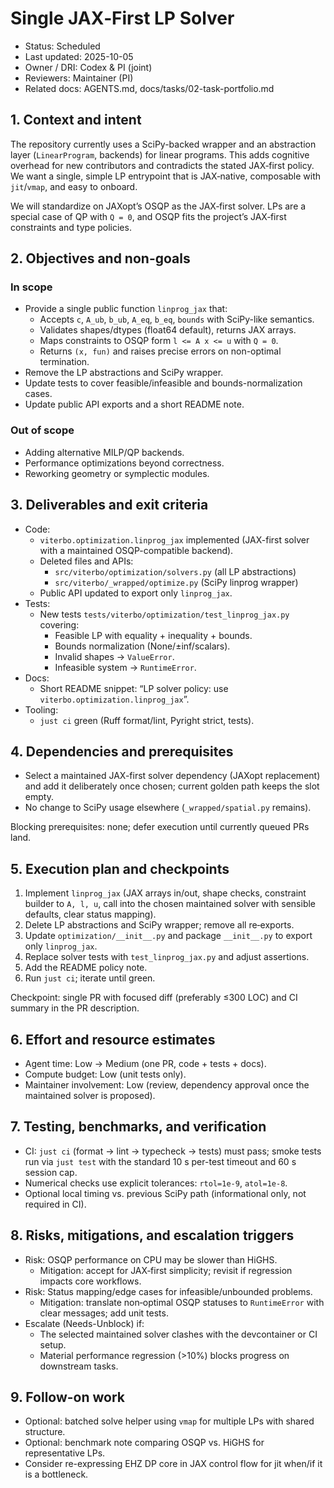 # Single JAX‑First LP Solver

- Status: Scheduled
- Last updated: 2025-10-05
- Owner / DRI: Codex & PI (joint)
- Reviewers: Maintainer (PI)
- Related docs: AGENTS.md, docs/tasks/02-task-portfolio.md

## 1. Context and intent

The repository currently uses a SciPy-backed wrapper and an abstraction layer (`LinearProgram`,
backends) for linear programs. This adds cognitive overhead for new contributors and contradicts the
stated JAX‑first policy. We want a single, simple LP entrypoint that is JAX‑native, composable with
`jit`/`vmap`, and easy to onboard.

We will standardize on JAXopt’s OSQP as the JAX‑first solver. LPs are a special case of QP with
`Q = 0`, and OSQP fits the project’s JAX‑first constraints and type policies.

## 2. Objectives and non-goals

### In scope

- Provide a single public function `linprog_jax` that:
  - Accepts `c`, `A_ub`, `b_ub`, `A_eq`, `b_eq`, `bounds` with SciPy-like semantics.
  - Validates shapes/dtypes (float64 default), returns JAX arrays.
  - Maps constraints to OSQP form `l <= A x <= u` with `Q = 0`.
  - Returns `(x, fun)` and raises precise errors on non-optimal termination.
- Remove the LP abstractions and SciPy wrapper.
- Update tests to cover feasible/infeasible and bounds-normalization cases.
- Update public API exports and a short README note.

### Out of scope

- Adding alternative MILP/QP backends.
- Performance optimizations beyond correctness.
- Reworking geometry or symplectic modules.

## 3. Deliverables and exit criteria

- Code:
  - `viterbo.optimization.linprog_jax` implemented (JAX-first solver with a maintained OSQP-compatible backend).
  - Deleted files and APIs:
    - `src/viterbo/optimization/solvers.py` (all LP abstractions)
    - `src/viterbo/_wrapped/optimize.py` (SciPy linprog wrapper)
  - Public API updated to export only `linprog_jax`.
- Tests:
  - New tests `tests/viterbo/optimization/test_linprog_jax.py` covering:
    - Feasible LP with equality + inequality + bounds.
    - Bounds normalization (None/±inf/scalars).
    - Invalid shapes → `ValueError`.
    - Infeasible system → `RuntimeError`.
- Docs:
  - Short README snippet: “LP solver policy: use `viterbo.optimization.linprog_jax`”.
- Tooling:
  - `just ci` green (Ruff format/lint, Pyright strict, tests).

## 4. Dependencies and prerequisites

- Select a maintained JAX-first solver dependency (JAXopt replacement) and add it deliberately once chosen; current golden path keeps the slot empty.
- No change to SciPy usage elsewhere (`_wrapped/spatial.py` remains).

Blocking prerequisites: none; defer execution until currently queued PRs land.

## 5. Execution plan and checkpoints

1. Implement `linprog_jax` (JAX arrays in/out, shape checks, constraint builder to `A, l, u`, call into the chosen maintained solver with sensible defaults, clear status mapping).
1. Delete LP abstractions and SciPy wrapper; remove all re‑exports.
1. Update `optimization/__init__.py` and package `__init__.py` to export only `linprog_jax`.
1. Replace solver tests with `test_linprog_jax.py` and adjust assertions.
1. Add the README policy note.
1. Run `just ci`; iterate until green.

Checkpoint: single PR with focused diff (preferably ≤300 LOC) and CI summary in the PR description.

## 6. Effort and resource estimates

- Agent time: Low → Medium (one PR, code + tests + docs).
- Compute budget: Low (unit tests only).
- Maintainer involvement: Low (review, dependency approval once the maintained solver is proposed).

## 7. Testing, benchmarks, and verification

- CI: `just ci` (format → lint → typecheck → tests) must pass; smoke tests run via `just test`
  with the standard 10 s per-test timeout and 60 s session cap.
- Numerical checks use explicit tolerances: `rtol=1e-9`, `atol=1e-8`.
- Optional local timing vs. previous SciPy path (informational only, not required in CI).

## 8. Risks, mitigations, and escalation triggers

- Risk: OSQP performance on CPU may be slower than HiGHS.
  - Mitigation: accept for JAX‑first simplicity; revisit if regression impacts core workflows.
- Risk: Status mapping/edge cases for infeasible/unbounded problems.
  - Mitigation: translate non‑optimal OSQP statuses to `RuntimeError` with clear messages; add unit
    tests.
- Escalate (Needs-Unblock) if:
  - The selected maintained solver clashes with the devcontainer or CI setup.
  - Material performance regression (>10%) blocks progress on downstream tasks.

## 9. Follow-on work

- Optional: batched solve helper using `vmap` for multiple LPs with shared structure.
- Optional: benchmark note comparing OSQP vs. HiGHS for representative LPs.
- Consider re-expressing EHZ DP core in JAX control flow for jit when/if it is a bottleneck.
